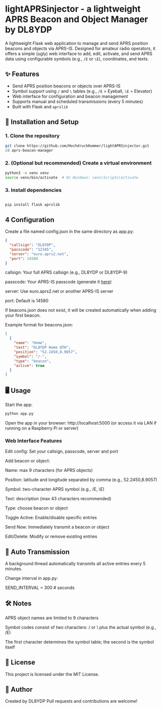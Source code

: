 # lightAPRSinjector - a lightweight APRS Beacon and Object Manager by DL8YDP

A lightweight Flask web application to manage and send APRS position beacons and objects via APRS-IS. Designed for amateur radio operators, it offers a simple (ugly) web interface to add, edit, activate, and send APRS data using configurable symbols (e.g., `/E` or `\E`), coordinates, and texts.

## ✨ Features

- Send APRS position beacons or objects over APRS-IS  
- Symbol support using `/` and `\` tables (e.g., `/E` = Eyeball, `\E` = Elevator)  
- Web interface for configuration and beacon management  
- Supports manual and scheduled transmissions (every 5 minutes)  
- Built with Flask and `aprslib`  

## 🚀 Installation and Setup


### 1. Clone the repository
```bash
git clone https://github.com/HochdruckHummer/lightAPRSinjector.git
cd aprs-beacon-manager
```
### 2. (Optional but recommended) Create a virtual environment
```bash
python3 -m venv venv
source venv/bin/activate  # On Windows: venv\Scripts\activate
```
### 3. Install dependencies
```bash

pip install flask aprslib
```


## 4 Configuration
Create a file named config.json in the same directory as app.py:


```json
{
  "callsign": "DL8YDP",
  "passcode": "12345",
  "server": "euro.aprs2.net",
  "port": 14580
}
```

callsign: Your full APRS callsign (e.g., DL8YDP or DL8YDP-9)


passcode: Your APRS-IS passcode (generate it [here](https://apps.magicbug.co.uk/passcode/))


server: Use euro.aprs2.net or another APRS-IS server


port: Default is 14580


If beacons.json does not exist, it will be created automatically when adding your first beacon.

Example format for beacons.json:
```json
[
  {
    "name": "Home",
    "text": "DL8YDP Home QTH",
    "position": "52.2450,8.9057",
    "symbol": "/-",
    "type": "beacon",
    "active": true
  }
]
```
## 🖥️ Usage

Start the app:
```bash
python app.py
```

Open the app in your browser:
http://localhost:5000 (or access it via LAN if running on a Raspberry Pi or server)

### Web Interface Features
Edit config: Set your callsign, passcode, server and port

Add beacon or object:

Name: max 9 characters (for APRS objects)

Position: latitude and longitude separated by comma (e.g., 52.2450,8.9057)

Symbol: two-character APRS symbol (e.g., /E, \E)

Text: description (max 43 characters recommended)

Type: choose beacon or object

Toggle Active: Enable/disable specific entries

Send Now: Immediately transmit a beacon or object

Edit/Delete: Modify or remove existing entries

## 🔁 Auto Transmission

A background thread automatically transmits all active entries every 5 minutes.

Change interval in app.py:

SEND_INTERVAL = 300  # seconds

## 🛠️ Notes

APRS object names are limited to 9 characters

Symbol codes consist of two characters: / or \ plus the actual symbol (e.g., /E)

The first character determines the symbol table; the second is the symbol itself

## 📜 License

This project is licensed under the MIT License.

## 📡 Author

Created by DL8YDP
Pull requests and contributions are welcome!
